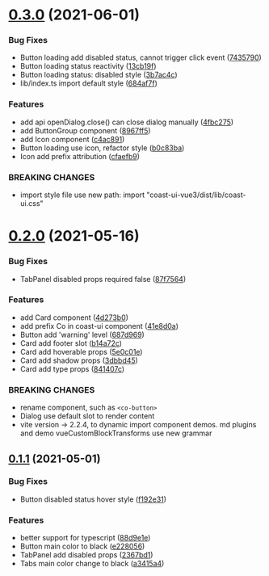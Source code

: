 # [0.3.0](https://github.com/dreamqyq/coast-ui-vue3/compare/v0.2.0...v0.3.0) (2021-06-01)

### Bug Fixes

- Button loading add disabled status, cannot trigger click event ([7435790](https://github.com/dreamqyq/coast-ui-vue3/commit/7435790f0f2f051f11f9b6d5fdbef51ea6cb65c5))
- Button loading status reactivity ([13cb19f](https://github.com/dreamqyq/coast-ui-vue3/commit/13cb19fd5419e7b034eeeef53634e93285e6cabc))
- Button loading status: disabled style ([3b7ac4c](https://github.com/dreamqyq/coast-ui-vue3/commit/3b7ac4c092275abca89ea360623d26e57b9a5344))
- lib/index.ts import default style ([684af7f](https://github.com/dreamqyq/coast-ui-vue3/commit/684af7f9acffc7c487ba5630777dd85d7b266659))

### Features

- add api openDialog.close() can close dialog manually ([4fbc275](https://github.com/dreamqyq/coast-ui-vue3/commit/4fbc275cb93170438cd084cef7c20ff5eacc1c54))
- add ButtonGroup component ([8967ff5](https://github.com/dreamqyq/coast-ui-vue3/commit/8967ff535450c0a5e912b29a3823e0c2e6f15b8e))
- add Icon component ([c4ac891](https://github.com/dreamqyq/coast-ui-vue3/commit/c4ac8914c32d36bd5ae763672c65cf7ed0ab14b6))
- Button loading use icon, refactor style ([b0c83ba](https://github.com/dreamqyq/coast-ui-vue3/commit/b0c83bac0953361e522470b21a636d688f13cc5f))
- Icon add prefix attribution ([cfaefb9](https://github.com/dreamqyq/coast-ui-vue3/commit/cfaefb995da651f0a727ed5f030a6465460cb361))

### BREAKING CHANGES

- import style file use new path: import "coast-ui-vue3/dist/lib/coast-ui.css"

# [0.2.0](https://github.com/dreamqyq/coast-ui-vue3/compare/v0.1.1...v0.2.0) (2021-05-16)

### Bug Fixes

- TabPanel disabled props required false ([87f7564](https://github.com/dreamqyq/coast-ui-vue3/commit/87f7564e7a8b75fdfe7728eb6169ce53fb6c5eeb))

### Features

- add Card component ([4d273b0](https://github.com/dreamqyq/coast-ui-vue3/commit/4d273b08b6c0493ca24658ce9d602dab174aaf09))
- add prefix Co in coast-ui component ([41e8d0a](https://github.com/dreamqyq/coast-ui-vue3/commit/41e8d0a6d45eca008257b87e3dd853ef124e8857))
- Button add 'warning' level ([687d969](https://github.com/dreamqyq/coast-ui-vue3/commit/687d96964b50b0876f739daa72e4d3915a481be1))
- Card add footer slot ([b14a72c](https://github.com/dreamqyq/coast-ui-vue3/commit/b14a72ced1c44a42b70e8efd61a62663d7eb822c))
- Card add hoverable props ([5e0c01e](https://github.com/dreamqyq/coast-ui-vue3/commit/5e0c01e646e818da851153a4303a6433eac6930c))
- Card add shadow props ([3dbbd45](https://github.com/dreamqyq/coast-ui-vue3/commit/3dbbd45842622f62f665f0cc6f05a3983deea7eb))
- Card add type props ([841407c](https://github.com/dreamqyq/coast-ui-vue3/commit/841407c081beaa4eeaa0a58a4865c730f87229cf))

### BREAKING CHANGES

- rename component, such as `<co-button>`
- Dialog use default slot to render content
- vite version -> 2.2.4, to dynamic import component demos. md plugins and demo vueCustomBlockTransforms use new grammar

## [0.1.1](https://github.com/dreamqyq/coast-ui-vue3/compare/v0.1.0...v0.1.1) (2021-05-01)

### Bug Fixes

- Button disabled status hover style ([f192e31](https://github.com/dreamqyq/coast-ui-vue3/commit/f192e317d0bc8d5bd0b64482e33110f9c173758f))

### Features

- better support for typescript ([88d9e1e](https://github.com/dreamqyq/coast-ui-vue3/commit/88d9e1eb31c8b5f741527b2c05ef053103f6bbf2))
- Button main color to black ([e228056](https://github.com/dreamqyq/coast-ui-vue3/commit/e228056a4cd3b888d4c0b3a28f2fc33b2821363c))
- TabPanel add disabled props ([2367bd1](https://github.com/dreamqyq/coast-ui-vue3/commit/2367bd1767df8bc1d6e65ac99e1a50fe4b00b54b))
- Tabs main color change to black ([a3415a4](https://github.com/dreamqyq/coast-ui-vue3/commit/a3415a482c1f3f56939ece9534dab81fd042bbf6))
